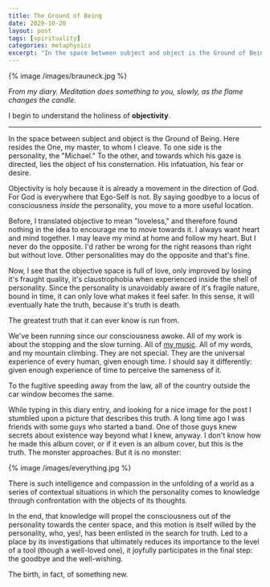 ```yaml
---
title: The Ground of Being
date: 2020-10-20
layout: post
tags: [spirituality]
categories: metaphysics
excerpt: "In the space between subject and object is the Ground of Being. Here resides the One, my master, to whom I cleave. To one side is the personality, the 'Michael.' To the other, and towards which his gaze is directed, lies the object of his consternation. His infatuation, his fear or desire."
---
```


{% image /images/brauneck.jpg %}

*From my diary. Meditation does something to you, slowly, as the flame
changes the candle.*

I begin to understand the holiness of **objectivity**.

----

In the space between subject and object is the Ground of Being. Here resides the
One, my master, to whom I cleave. To one side is the personality, the "Michael."
To the other, and towards which his gaze is directed, lies the object of his
consternation. His infatuation, his fear or desire.

Objectivity is holy because it is already a movement in the direction of God.
For God is everywhere that Ego-Self is not. By saying goodbye to a locus of
consciousness *inside* the personality, you move to a more useful location.

Before, I translated objective to mean "loveless," and therefore found nothing in
the idea to encourage me to move towards it. I always want heart and mind together.
I may leave my mind at home and follow my heart. But I never do the opposite.
I'd rather be wrong for the right reasons than right but without love. Other
personalities may do the opposite and that's fine.

Now, I see that the objective space is full of love, only improved by losing it's
fraught quality, it's claustrophobia when experienced inside the shell of
personality. Since the personality is unavoidably aware of it's fragile nature,
bound in time, it can only love what makes it feel safer. In this sense, it will
eventually hate the truth, because it's truth is death.

The greatest truth that it can ever know is run from.

We've been running since our consciousness awoke. All of my work is about the
stopping and the slow turning. All of [my music](https://soundcloud.com/ripsawridge/dawn-treader).
All of my words, and my mountain
climbing. They are not special. They are the universal experience of every human,
given enough time. I should say it differently: given enough experience of time
to perceive the sameness of it.

To the fugitive speeding away from the law, all of the country outside the car window
becomes the same.

While typing in this diary entry, and looking for a nice image for the post
I stumbled upon a picture that describes this truth. A long time ago I
was friends with some guys who started a band. One of those guys knew secrets
about existence way beyond what I knew, anyway. I don't know how he made
this album cover, or if it even is an album cover, but this is the truth.
The monster approaches. But it is no monster:

{% image /images/everything.jpg %}

There is such intelligence and compassion in the unfolding of a world as a series
of contextual situations in which the personality comes to knowledge through
confrontation with the objects of its thoughts.

In the end, that knowledge will propel the consciousness out of the personality
towards the center space, and this motion is itself willed by the personality, who,
yes!, has been enlisted in the search for truth. Led to a place by its investigations
that ultimately reduces its importance to the level of a tool (though a well-loved one),
it joyfully participates in the final step: the goodbye and the well-wishing.

The birth, in fact, of something new.
